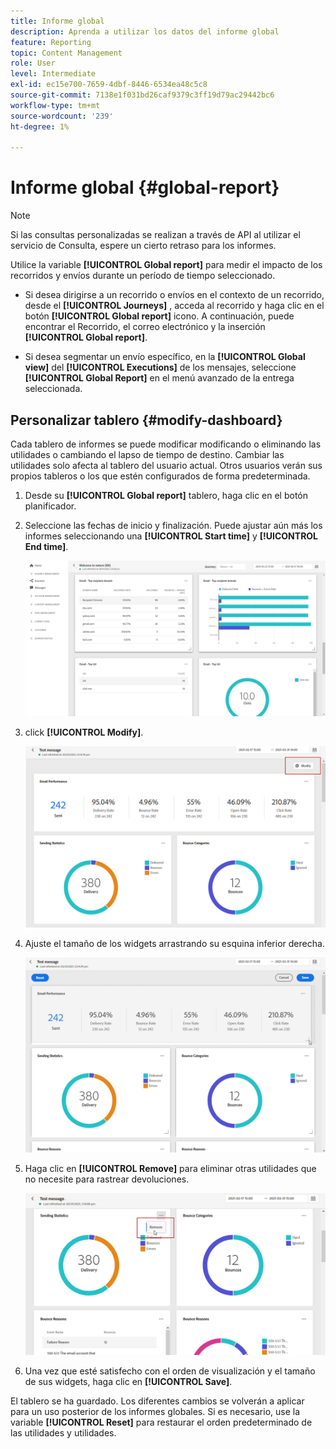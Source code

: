 ```yaml
---
title: Informe global
description: Aprenda a utilizar los datos del informe global
feature: Reporting
topic: Content Management
role: User
level: Intermediate
exl-id: ec15e700-7659-4dbf-8446-6534ea48c5c8
source-git-commit: 7138e1f031bd26caf9379c3ff19d79ac29442bc6
workflow-type: tm+mt
source-wordcount: '239'
ht-degree: 1%

---
```


# Informe global {#global-report}

>[!NOTE]
>
> Si las consultas personalizadas se realizan a través de API al utilizar el servicio de Consulta, espere un cierto retraso para los informes.

Utilice la variable **[!UICONTROL Global report]** para medir el impacto de los recorridos y envíos durante un período de tiempo seleccionado.

* Si desea dirigirse a un recorrido o envíos en el contexto de un recorrido, desde el **[!UICONTROL Journeys]** , acceda al recorrido y haga clic en el botón **[!UICONTROL Global report]** icono. A continuación, puede encontrar el Recorrido, el correo electrónico y la inserción **[!UICONTROL Global report]**.

* Si desea segmentar un envío específico, en la **[!UICONTROL Global view]** del **[!UICONTROL Executions]** de los mensajes, seleccione **[!UICONTROL Global Report]** en el menú avanzado de la entrega seleccionada.

## Personalizar tablero {#modify-dashboard}

Cada tablero de informes se puede modificar modificando o eliminando las utilidades o cambiando el lapso de tiempo de destino. Cambiar las utilidades solo afecta al tablero del usuario actual. Otros usuarios verán sus propios tableros o los que estén configurados de forma predeterminada.

1. Desde su **[!UICONTROL Global report]** tablero, haga clic en el botón planificador.

1. Seleccione las fechas de inicio y finalización. Puede ajustar aún más los informes seleccionando una **[!UICONTROL Start time]** y **[!UICONTROL End time]**.

   ![](../assets/global_report_6.png)

1. click **[!UICONTROL Modify]**.

   ![](../assets/global_report_8.png)

1. Ajuste el tamaño de los widgets arrastrando su esquina inferior derecha.

   ![](../assets/global_report_9.png)

1. Haga clic en **[!UICONTROL Remove]** para eliminar otras utilidades que no necesite para rastrear devoluciones.

   ![](../assets/global_report_10.png)

1. Una vez que esté satisfecho con el orden de visualización y el tamaño de sus widgets, haga clic en **[!UICONTROL Save]**.

El tablero se ha guardado. Los diferentes cambios se volverán a aplicar para un uso posterior de los informes globales. Si es necesario, use la variable **[!UICONTROL Reset]** para restaurar el orden predeterminado de las utilidades y utilidades.
